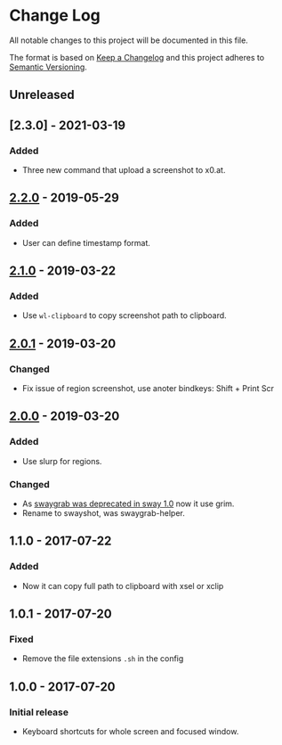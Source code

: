 # Change Log
All notable changes to this project will be documented in this file.

The format is based on [Keep a Changelog](http://keepachangelog.com/) 
and this project adheres to [Semantic Versioning](http://semver.org/).

## Unreleased

## [2.3.0] - 2021-03-19
### Added
-   Three new command that upload a screenshot to x0.at.

## [2.2.0] - 2019-05-29
### Added
-   User can define timestamp format.

## [2.1.0] - 2019-03-22
### Added
-   Use `wl-clipboard` to copy screenshot path to clipboard.

## [2.0.1] - 2019-03-20
### Changed
-   Fix issue of region screenshot, use anoter bindkeys: Shift + Print Scr

## [2.0.0] - 2019-03-20
### Added
-   Use slurp for regions.
### Changed
-   As [swaygrab was deprecated in sway 1.0](https://github.com/swaywm/sway/releases/tag/1.0) now it use grim.
-   Rename to swayshot, was swaygrab-helper.

## 1.1.0 - 2017-07-22
### Added
-   Now it can copy full path to clipboard with xsel or xclip

## 1.0.1 - 2017-07-20
### Fixed
-   Remove the file extensions `.sh` in the config


## 1.0.0 - 2017-07-20
### Initial release
-   Keyboard shortcuts for whole screen and focused window.

[2.2.0]: https://gitlab.com/racy/swayshot/compare/2.1.0...2.2.0
[2.1.0]: https://gitlab.com/racy/swayshot/compare/2.0.1...2.1.0
[2.0.1]: https://gitlab.com/racy/swayshot/compare/2.0.0...2.0.1
[2.0.0]: https://gitlab.com/racy/swayshot/compare/1.1.0...2.0.0